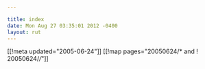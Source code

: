 ```yaml
---

title: index
date: Mon Aug 27 03:35:01 2012 -0400
layout: rut
---
```


[[!meta updated="2005-06-24"]]
[[!map pages="20050624/* and ! 20050624/*/*"]]
